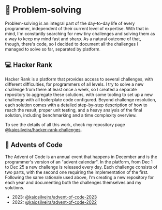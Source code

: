 # 🧩 Problem-solving

Problem-solving is an integral part of the day-to-day life of every programmer, independent of their current level of expertise. With that in mind, I'm constantly searching for new tiny challenges and solving them as a way to keep my mind fast and sharp. As a natural outcome of that, though, there's code, so I decided to document all the challenges I managed to solve so far, separated by platform.

## 💻 Hacker Rank

Hacker Rank is a platform that provides access to several challenges, with different difficulties, for programmers of all levels. I try to solve a new challenge from there at least once a week, so I created a separate repository to aggregate these solutions, with some tooling to set up a new challenge with all boilerplate code configured. Beyond challenge resolution, each solution comes with a detailed step-by-step description of how to reach the result, proper unit testing, and a heavy analysis of the final solution, including benchmarking and a time complexity overview.

To see the details of all this work, check my repository page [@kaiosilveira/hacker-rank-challenges](https://github.com/kaiosilveira/hacker-rank-challenges).

## 🎄 Advents of Code

The Advent of Code is an annual event that happens in December and is the programmer's version of an "advent calendar". In the platform, from Dec 1 to Dec 25 a new challenge is released every day. Each challenge consists of two parts, with the second one requiring the implementation of the first. Following the same rationale used above, I'm creating a new repository for each year and documenting both the challenges themselves and my solutions.

- 2023: [@kaiosilveira/advent-of-code-2023](https://github.com/kaiosilveira/advent-of-code-2023)
- 2022: [@kaiosilveira/advent-of-code-2022](https://github.com/kaiosilveira/advent-of-code-2022)

